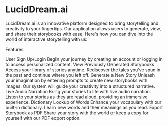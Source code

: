 # LucidDream.ai


LucidDream.ai is an innovative platform designed to bring storytelling and creativity to your fingertips. Our application allows users to generate, view, and share their storybooks with ease. Here's how you can dive into the world of interactive storytelling with us:

Features

User Sign Up/Login
Begin your journey by creating an account or logging in to access personalized content.
View Previously Generated Storybooks
Access your library of stories anytime. Rediscover the tales you've spun in the past and continue where you left off.
Generate a New Story
Unleash your imagination by entering prompts to create new storybooks with images. Our system will guide your creativity into a structured narrative.
Live Audio Narration
Bring your stories to life with live audio narration. Listen to your stories as they are read aloud, providing an immersive experience.
Dictionary Lookup of Words
Enhance your vocabulary with our built-in dictionary. Learn new words and their meanings as you read.
Export Storybook as PDF
Share your story with the world or keep a copy for yourself with our PDF export option.

